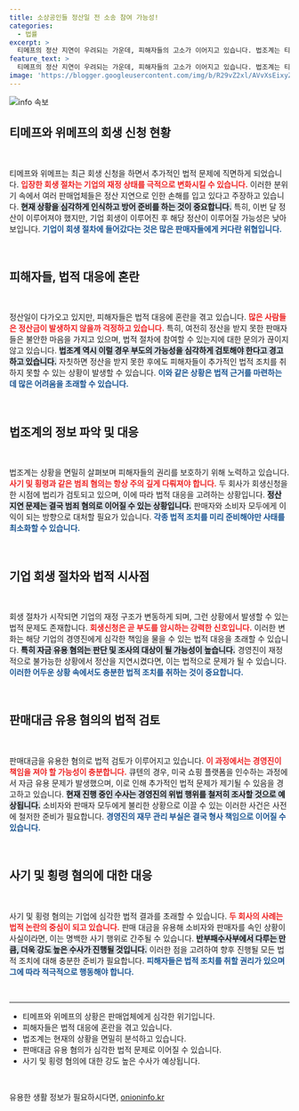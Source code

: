```yaml
---
title: 소상공인들 정산일 전 소송 참여 가능성!
categories:
  - 법률
excerpt: >
  티메프의 정산 지연이 우려되는 가운데, 피해자들의 고소가 이어지고 있습니다. 법조계는 티메프가 사실상 부도 상태라고 보고 피해자들이 법적 대응을 할 가능성을 강조합니다. 대응을 위한 비상 상황이 펼쳐지고 있습니다!
feature_text: >
  티메프의 정산 지연이 우려되는 가운데, 피해자들의 고소가 이어지고 있습니다. 법조계는 티메프가 사실상 부도 상태라고 보고 피해자들이 법적 대응을 할 가능성을 강조합니다. 대응을 위한 비상 상황이 펼쳐지고 있습니다!
image: 'https://blogger.googleusercontent.com/img/b/R29vZ2xl/AVvXsEixyZcFfHzMRdzZMjFBmAUKJYCLCGyLL1o632UiGVXcaFdKo_bkvkuCioo0uUKlGfBVcT3P84aROyZIXSBEx3Aw5nCQ3pTgDom1WDC4m8eifvWiAmWEEVb4x6G_l8C0QH225ldMjyaFvpxGEBGNO37VmDTDMHGhJPq73UglMfDca1-0aw/s1600/blogspot.png'
---
```


<p><img src="https://blogger.googleusercontent.com/img/b/R29vZ2xl/AVvXsEixyZcFfHzMRdzZMjFBmAUKJYCLCGyLL1o632UiGVXcaFdKo_bkvkuCioo0uUKlGfBVcT3P84aROyZIXSBEx3Aw5nCQ3pTgDom1WDC4m8eifvWiAmWEEVb4x6G_l8C0QH225ldMjyaFvpxGEBGNO37VmDTDMHGhJPq73UglMfDca1-0aw/s1600/blogspot.png" alt="info 속보" /></p>

<h2 data-ke-size="size26">티메프와 위메프의 회생 신청 현황</h2>

<p data-ke-size="size16">&nbsp;</p>

<p>티메프와 위메프는 최근 회생 신청을 하면서 추가적인 법적 문제에 직면하게 되었습니다. <b><span style="color: #ee2323;">입장한 회생 절차는 기업의 재정 상태를 극적으로 변화시킬 수 있습니다.</span></b> 이러한 분위기 속에서 여러 판매업체들은 정산 지연으로 인한 손해를 입고 있다고 주장하고 있습니다. <b><span style="background-color: #21538527;">현재 상황을 심각하게 인식하고 방어 준비를 하는 것이 중요합니다.</span></b> 특히, 이번 달 정산이 이루어져야 했지만, 기업 회생이 이루어진 후 해당 정산이 이루어질 가능성은 낮아 보입니다. <b><span style="color: #1a5490;">기업이 회생 절차에 들어갔다는 것은 많은 판매자들에게 커다란 위협입니다.</span></b></p>

<p data-ke-size="size16">&nbsp;</p>

<h2 data-ke-size="size26">피해자들, 법적 대응에 혼란</h2>

<p data-ke-size="size16">&nbsp;</p>

<p>정산일이 다가오고 있지만, 피해자들은 법적 대응에 혼란을 겪고 있습니다. <b><span style="color: #ee2323;">많은 사람들은 정산금이 발생하지 않을까 걱정하고 있습니다.</span></b> 특히, 여전히 정산을 받지 못한 판매자들은 불안한 마음을 가지고 있으며, 법적 절차에 참여할 수 있는지에 대한 문의가 끊이지 않고 있습니다. <b><span style="background-color: #21538527;">법조계 역시 이럴 경우 부도의 가능성을 심각하게 검토해야 한다고 경고하고 있습니다.</span></b> 자칫하면 정산을 받지 못한 후에도 피해자들이 추가적인 법적 조치를 취하지 못할 수 있는 상황이 발생할 수 있습니다. <b><span style="color: #1a5490;">이와 같은 상황은 법적 근거를 마련하는 데 많은 어려움을 초래할 수 있습니다.</span></b></p>

<p data-ke-size="size16">&nbsp;</p>

<h2 data-ke-size="size26">법조계의 정보 파악 및 대응</h2>

<p data-ke-size="size16">&nbsp;</p>

<p>법조계는 상황을 면밀히 살펴보며 피해자들의 권리를 보호하기 위해 노력하고 있습니다. <b><span style="color: #ee2323;">사기 및 횡령과 같은 범죄 혐의는 항상 주의 깊게 다뤄져야 합니다.</span></b> 두 회사가 회생신청을 한 시점에 법리가 검토되고 있으며, 이에 따라 법적 대응을 고려하는 상황입니다. <b><span style="background-color: #21538527;">정산 지연 문제는 결국 범죄 혐의로 이어질 수 있는 상황입니다.</span></b> 판매자와 소비자 모두에게 이익이 되는 방향으로 대처할 필요가 있습니다. <b><span style="color: #1a5490;">각종 법적 조치를 미리 준비해야만 사태를 최소화할 수 있습니다.</span></b></p>

<p data-ke-size="size16">&nbsp;</p>

<h2 data-ke-size="size26">기업 회생 절차와 법적 시사점</h2>

<p data-ke-size="size16">&nbsp;</p>

<p>회생 절차가 시작되면 기업의 재정 구조가 변동하게 되며, 그런 상황에서 발생할 수 있는 법적 문제도 존재합니다. <b><span style="color: #ee2323;">회생신청은 곧 부도를 암시하는 강력한 신호입니다.</span></b> 이러한 변화는 해당 기업의 경영진에게 심각한 책임을 물을 수 있는 법적 대응을 초래할 수 있습니다. <b><span style="background-color: #21538527;">특히 자금 유용 혐의는 판단 및 조사의 대상이 될 가능성이 높습니다.</span></b> 경영진이 재정적으로 불가능한 상황에서 정산을 지연시켰다면, 이는 법적으로 문제가 될 수 있습니다. <b><span style="color: #1a5490;">이러한 어두운 상황 속에서도 충분한 법적 조치를 취하는 것이 중요합니다.</span></b></p>

<p data-ke-size="size16">&nbsp;</p>

<h2 data-ke-size="size26">판매대금 유용 혐의의 법적 검토</h2>

<p data-ke-size="size16">&nbsp;</p>

<p>판매대금을 유용한 혐의로 법적 검토가 이루어지고 있습니다. <b><span style="color: #ee2323;">이 과정에서는 경영진이 책임을 져야 할 가능성이 충분합니다.</span></b> 큐텐의 경우, 미국 쇼핑 플랫폼을 인수하는 과정에서 자금 유용 문제가 발생했으며, 이로 인해 추가적인 법적 문제가 제기될 수 있음을 경고하고 있습니다. <b><span style="background-color: #21538527;">현재 진행 중인 수사는 경영진의 위법 행위를 철저히 조사할 것으로 예상됩니다.</span></b> 소비자와 판매자 모두에게 불리한 상황으로 이끌 수 있는 이러한 사건은 사전에 철저한 준비가 필요합니다. <b><span style="color: #1a5490;">경영진의 재무 관리 부실은 결국 형사 책임으로 이어질 수 있습니다.</span></b></p>

<p data-ke-size="size16">&nbsp;</p>

<h2 data-ke-size="size26">사기 및 횡령 혐의에 대한 대응</h2>

<p data-ke-size="size16">&nbsp;</p>

<p>사기 및 횡령 혐의는 기업에 심각한 법적 결과를 초래할 수 있습니다. <b><span style="color: #ee2323;">두 회사의 사례는 법적 논란의 중심이 되고 있습니다.</span></b> 판매 대금을 유용해 소비자와 판매자를 속인 상황이 사실이라면, 이는 명백한 사기 행위로 간주될 수 있습니다. <b><span style="background-color: #21538527;">반부패수사부에서 다루는 만큼, 더욱 강도 높은 수사가 진행될 것입니다.</span></b> 이러한 점을 고려하여 향후 진행될 모든 법적 조치에 대해 충분한 준비가 필요합니다. <b><span style="color: #1a5490;">피해자들은 법적 조치를 취할 권리가 있으며 그에 따라 적극적으로 행동해야 합니다.</span></b></p>

<p data-ke-size="size16">&nbsp;</p>

<hr/>

<ul>
<li>티메프와 위메프의 상황은 판매업체에게 심각한 위기입니다.</li>
<li>피해자들은 법적 대응에 혼란을 겪고 있습니다.</li>
<li>법조계는 현재의 상황을 면밀히 분석하고 있습니다.</li>
<li>판매대금 유용 혐의가 심각한 법적 문제로 이어질 수 있습니다.</li>
<li>사기 및 횡령 혐의에 대한 강도 높은 수사가 예상됩니다.</li>
</ul>

<p data-ke-size="size16">&nbsp;</p>
유용한 생활 정보가 필요하시다면, <a href="https://onioninfo.kr" rel="dofollow">onioninfo.kr</a>


